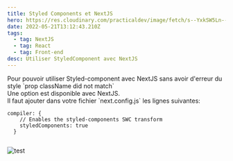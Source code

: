 ```yaml
---
title: Styled Components et NextJS
hero: https://res.cloudinary.com/practicaldev/image/fetch/s--YxkSW5Ln--/c_imagga_scale,f_auto,fl_progressive,h_720,q_auto,w_1280/https://thepracticaldev.s3.amazonaws.com/i/bc0h3lav5bvg04pn5mxv.png
date: 2022-05-21T13:12:43.210Z
tags:
  - tag: NextJS
  - tag: React
  - tag: Front-end
desc: Utiliser StyledComponent avec NextJS
---
```

Pour pouvoir utiliser Styled-component avec NextJS sans avoir d'erreur du style \`prop className did not match\`\
Une option est disponible avec NextJS.\
Il faut ajouter dans votre fichier \`next.config.js\` les lignes suivantes:

```
compiler: {
    // Enables the styled-components SWC transform
    styledComponents: true
  }
 
```

![test](https://res.cloudinary.com/practicaldev/image/fetch/s--YxkSW5Ln--/c_imagga_scale,f_auto,fl_progressive,h_720,q_auto,w_1280/https://thepracticaldev.s3.amazonaws.com/i/bc0h3lav5bvg04pn5mxv.png "Test")